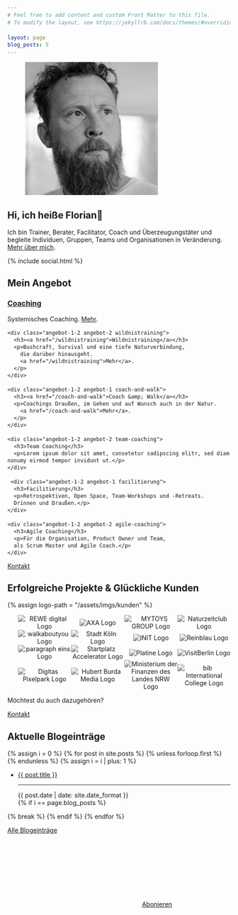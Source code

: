 ```yaml
---
# Feel free to add content and custom Front Matter to this file.
# To modify the layout, see https://jekyllrb.com/docs/themes/#overriding-theme-defaults

layout: page
blog_posts: 5
---
```

<div id="front">
  <div id="intro">
    <figure role="group">
      <img src="/assets/imgs/florian-latzel-300x300.jpg" alt="Florian Latzel, Reinblau Teamtreffen, Mai 2017, Foto © Ronald Krentz">
    </figure>
    <h2>Hi, ich heiße Florian👋</h2>
    <p>Ich bin Trainer, Berater, Facilitator, Coach und Überzeugungstäter
    und begleite Individuen, Gruppen, Teams und Organisationen in Veränderung.
    <a href="/ueber">Mehr über mich</a>.
    </p>
    {% include social.html %}
  </div>

  <div id="portfolio">
    <h2>Mein Angebot</h2>
    <div class="angebot-1-2 angebot-1 coaching">
      <h3><a href="/coaching">Coaching</a></h3>
      <p>Systemisches Coaching. 
        <a href="/coaching">Mehr</a>.
      </p>
    </div>

    <div class="angebot-1-2 angebot-2 wildnistraining">
      <h3><a href="/wildnistraining">Wildnistraining</a></h3>
      <p>Bushcraft, Survival und eine tiefe Naturverbindung,
        die darüber hinausgeht.
        <a href="/wildnistraining">Mehr</a>.
      </p>
    </div>

    <div class="angebot-1-2 angebot-1 coach-and-walk">
      <h3><a href="/coach-and-walk">Coach &amp; Walk</a></h3>
      <p>Coachings Draußen, im Gehen und auf Wunsch auch in der Natur.
        <a href="/coach-and-walk">Mehr</a>.
      </p>
    </div>

    <div class="angebot-1-2 angebot-2 team-coaching">
      <h3>Team Coaching</h3>
      <p>Lorem ipsum dolor sit amet, consetetur sadipscing elitr, sed diam nonumy eirmod tempor invidunt ut.</p>
    </div>

     <div class="angebot-1-2 angebot-1 facilitierung">
      <h3>Facilitierung</h3>
      <p>Retrospektiven, Open Space, Team-Workshops und -Retreats.
      Drinnen und Draußen.</p>
    </div>

    <div class="angebot-1-2 angebot-2 agile-coaching">
      <h3>Agile Coaching</h3>
      <p>Für die Organisation, Product Owner und Team, 
      als Scrum Master und Agile Coach.</p>
    </div>

  </div>
  
  <div id="kontakt-1">
    <a class="page-link kontakt" href="/kontakt">Kontakt</a>
  </div>

<style>

ul.kunden-logos {
  list-style: none;
  margin-left: 0; 
  display: flex;
  flex-wrap: wrap;
  align-items: center;
}
ul.kunden-logos li {
  width: 25%;
  text-align: center;
}
ul.kunden-logos li img {
  width: 70%;
  height: auto;
  webkit-filter: grayscale(1);
  -webkit-filter: grayscale(100%);
  -moz-filter: grayscale(100%);
  filter: gray;
  filter: grayscale(100%);
}
ul.kunden-logos li img:hover {
  webkit-filter: grayscale(0);
  -webkit-filter: grayscale(0);
  -moz-filter: grayscale(0);
  filter: grayscale(0);
  transform: scale(1.05);
}
#rzfnrw img {
  width: 98%;
}
#axa img {
  width: 50%;
}
#reinblau img, #pixelpark img{
  width: 55%;
}
#pixelpark img{
  width: 60%;
}
#naturzeit img, #p1 img, #bib img, #koeln img {
  width: 80%;
}
</style>

  
  <div id="kunden">
    <h2>Erfolgreiche Projekte &amp; Glückliche Kunden</h2>
    {% assign logo-path = "/assets/imgs/kunden" %}
    <ul class="kunden-logos">
      <li id="rewe-digital"><img src="{{ logo-path }}/rewe-digital-logo.svg" alt="REWE digital Logo" /></li>
      <li id="axa"><img src="{{ logo-path }}/axa-logo.svg" alt="AXA Logo" /></li>
      <li id="myt"><img src="{{ logo-path }}/mytoys-group-logo.jpg" alt="MYTOYS GROUP Logo" /></li>
      <li id="naturzeit"><img src="{{ logo-path }}/naturzeitclub-logo.webp" alt="Naturzeitclub Logo" /></li>
      <li id="walkaboutyou"><img src="{{ logo-path }}/walkaboutyou-logo.webp" alt="walkaboutyou Logo" /></li>
      <li id="koeln"><img src="{{ logo-path }}/stadt-koeln-logo.svg" alt="Stadt Köln Logo" /></li>
      <li id="init"><img src="{{ logo-path }}/init-logo.svg" alt="INIT Logo" /></li>
      <li id="reinblau"><img src="{{ logo-path }}/reinblau-logo.svg" alt="Reinblau Logo" /></li>
      <li id="p1"><img src="{{ logo-path }}/paragraph-eins-logo.svg" alt="paragraph eins Logo" /></li>
      <li id="startplatz"><img src="{{ logo-path }}/startplatz-accelerator-logo.png" alt="Startplatz Accelerator Logo" /></li>
      <li id="paltine"><img src="{{ logo-path }}/platine-logo.png" alt="Platine Logo" /></li>
      <li id="visitberlin"><img src="{{ logo-path }}/visitberlin-logo.svg" alt="VisitBerlin Logo" /></li>
      <li id="pixelpark"><img src="{{ logo-path }}/digitas-pixelpark-logo.png" alt="Digitas Pixelpark Logo" /></li>
      <li id="burda"><img src="{{ logo-path }}/burda-logo.png" alt="Hubert Burda Media Logo" /></li>
      <li id="rzfnrw"><img src="{{ logo-path }}/ministerium-der-finanzen-des-landes-nrw-logo.png" alt="Ministerium der Finanzen des Landes NRW Logo" /></li>
      <li id="bib"><img src="{{ logo-path }}/bib-international-college-logo.svg" alt="bib International College Logo" /></li>
    </ul>
    <p>Möchtest du auch dazugehören?</p>
  </div>

  <div id="kontakt-2">
    <a class="page-link kontakt" href="/kontakt">Kontakt</a>
  </div>
 
  <div id="blog-posts">
    <h2>Aktuelle Blogeinträge</h2>
    <div class="archiv">
  {% assign i = 0 %}
  {% for post in site.posts %}
    {% unless forloop.first %}
    </ul>
    {% endunless %}
    {% assign i = i | plus: 1 %}
    <ul>
      <li class="h-entry">
        <span class="title p-name">
          <a class="u-url" href="{{ post.url }}">{{ post.title }}</a>
        </span>
        <hr>
        <time class="dt-published" datetime="{{ post.date | date: "%Y-%m-%dT%H:%M:%S"}}">
          {{ post.date | date: site.date_format }}
        </time>
      </li>
    {% if i == page.blog_posts %}
    </ul>
      {% break %}
    {% endif %}
  {% endfor %}
    </div>
    <p class="blog-link">
      <a href="/blog">Alle Blogeinträge</a>
    </p>
    <p class="feed-subscribe">
      <svg class="svg-icon orange">
        <use xlink:href="{{ '/assets/minima-social-icons.svg#rss' | relative_url }}"></use>
      </svg>
      <a href="{{ "/feed.xml" | relative_url }}">Abonieren</a>
    </p>
  </div>

</div>
